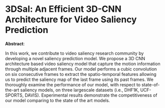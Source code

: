 # 3DSal: An Efficient 3D-CNN Architecture for Video Saliency Prediction

**Abstract**:

In this work, we contribute to video saliency research community by developing a novel saliency prediction model. We propose a 3D CNN architecture based video saliency model that capture the motion information through multiple adjacent frames. Our model performs a cubic convolution on six consecutive frames to extract the spatio-temporal features allowing us to predict the saliency map of the last frame using its past frames. We thoroughly examine the performance of our model, with respect to state-of-the-art saliency models, on three largescale datasets (i.e., DHF1K, UCF-SPORTS, DAVIS). Experimental results demonstrate the competitiveness of our model comparing to the state of the art models.
